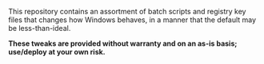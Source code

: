 This repository contains an assortment of batch scripts and registry key files that changes how Windows behaves, in a manner that the default may be less-than-ideal.

**These tweaks are provided without warranty and on an as-is basis; use/deploy at your own risk.**
